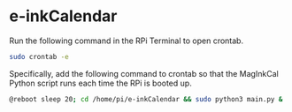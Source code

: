 # e-inkCalendar


 Run the following command in the RPi Terminal to open crontab.
```bash
sudo crontab -e
```
 Specifically, add the following command to crontab so that the MagInkCal Python script runs each time the RPi is booted up.
```bash
@reboot sleep 20; cd /home/pi/e-inkCalendar && sudo python3 main.py &
```